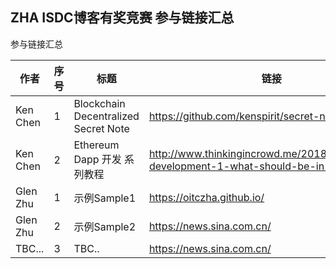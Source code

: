 ## ZHA ISDC博客有奖竞赛 参与链接汇总


参与链接汇总

作者 | 序号 | 标题 | 链接 |
-- | -- | -- | -- |
Ken Chen|1|Blockchain Decentralized Secret Note|<https://github.com/kenspirit/secret-note>|
Ken Chen|2|Ethereum Dapp 开发 系列教程|<http://www.thinkingincrowd.me/2018/02/25/dapp-development-1-what-should-be-in-blockchain/>|
Glen Zhu|1|示例Sample1|<https://oitczha.github.io/>|
Glen Zhu|2|示例Sample2|<https://news.sina.com.cn/>|
TBC...|3|TBC..|<https://news.sina.com.cn/>|

